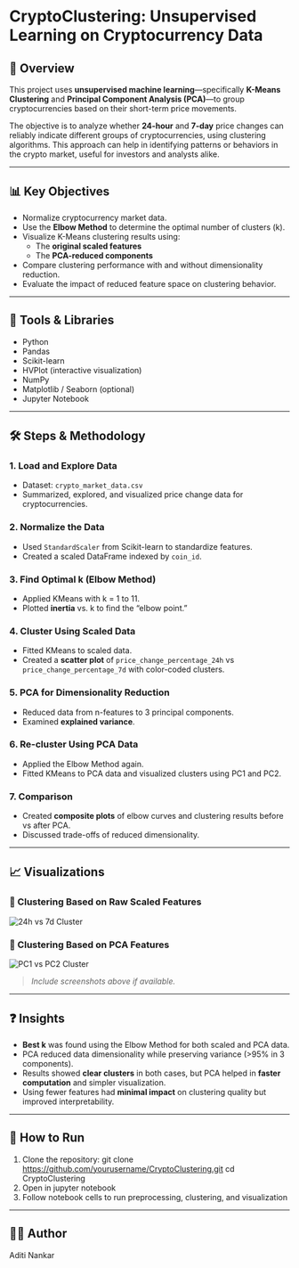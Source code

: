 # CryptoClustering: Unsupervised Learning on Cryptocurrency Data

## 📖 Overview

This project uses **unsupervised machine learning**—specifically **K-Means Clustering** and **Principal Component Analysis (PCA)**—to group cryptocurrencies based on their short-term price movements.

The objective is to analyze whether **24-hour** and **7-day** price changes can reliably indicate different groups of cryptocurrencies, using clustering algorithms. This approach can help in identifying patterns or behaviors in the crypto market, useful for investors and analysts alike.

---

## 📊 Key Objectives

- Normalize cryptocurrency market data.
- Use the **Elbow Method** to determine the optimal number of clusters (k).
- Visualize K-Means clustering results using:
  - The **original scaled features**
  - The **PCA-reduced components**
- Compare clustering performance with and without dimensionality reduction.
- Evaluate the impact of reduced feature space on clustering behavior.
---

## 🧠 Tools & Libraries

- Python
- Pandas
- Scikit-learn
- HVPlot (interactive visualization)
- NumPy
- Matplotlib / Seaborn (optional)
- Jupyter Notebook

---

## 🛠️ Steps & Methodology

### 1. Load and Explore Data
- Dataset: `crypto_market_data.csv`
- Summarized, explored, and visualized price change data for cryptocurrencies.

### 2. Normalize the Data
- Used `StandardScaler` from Scikit-learn to standardize features.
- Created a scaled DataFrame indexed by `coin_id`.

### 3. Find Optimal k (Elbow Method)
- Applied KMeans with k = 1 to 11.
- Plotted **inertia** vs. k to find the “elbow point.”

### 4. Cluster Using Scaled Data
- Fitted KMeans to scaled data.
- Created a **scatter plot** of `price_change_percentage_24h` vs `price_change_percentage_7d` with color-coded clusters.

### 5. PCA for Dimensionality Reduction
- Reduced data from n-features to 3 principal components.
- Examined **explained variance**.

### 6. Re-cluster Using PCA Data
- Applied the Elbow Method again.
- Fitted KMeans to PCA data and visualized clusters using PC1 and PC2.

### 7. Comparison
- Created **composite plots** of elbow curves and clustering results before vs after PCA.
- Discussed trade-offs of reduced dimensionality.

---

## 📈 Visualizations

### 🔹 Clustering Based on Raw Scaled Features
![24h vs 7d Cluster](./screenshots/raw_cluster.png)

### 🔹 Clustering Based on PCA Features
![PC1 vs PC2 Cluster](./screenshots/pca_cluster.png)

> *Include screenshots above if available.*

---

## ❓ Insights

- **Best k** was found using the Elbow Method for both scaled and PCA data.
- PCA reduced data dimensionality while preserving variance (>95% in 3 components).
- Results showed **clear clusters** in both cases, but PCA helped in **faster computation** and simpler visualization.
- Using fewer features had **minimal impact** on clustering quality but improved interpretability.

---

## 🚀 How to Run

1. Clone the repository:
git clone https://github.com/yourusername/CryptoClustering.git
cd CryptoClustering
2. Open in jupyter notebook
3. Follow notebook cells to run preprocessing, clustering, and visualization
---

## 👩‍💻 Author

Aditi Nankar
